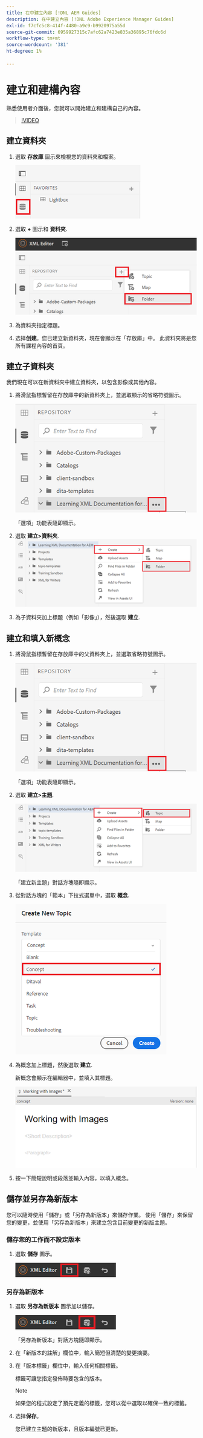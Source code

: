 ```yaml
---
title: 在中建立內容 [!DNL AEM Guides]
description: 在中建立內容 [!DNL Adobe Experience Manager Guides]
exl-id: f7cfc5c8-414f-4480-a9c9-b9920975a55d
source-git-commit: 6959927315c7afc62a7423e835a36895c76fdc6d
workflow-type: tm+mt
source-wordcount: '381'
ht-degree: 1%

---
```


# 建立和建構內容

熟悉使用者介面後，您就可以開始建立和建構自己的內容。

>[!VIDEO](https://video.tv.adobe.com/v/336657?quality=12&learn=on)

## 建立資料夾

1. 選取 **存放庫** 圖示來檢視您的資料夾和檔案。

   ![存放庫圖示](images/common/repository-icon.png)

1. 選取 **+** 圖示和 **資料夾**.

   ![+ 图标](images/lesson-3/+-icon.png)

1. 為資料夾指定標題。
1. 选择&#x200B;**创建**。您已建立新資料夾，現在會顯示在「存放庫」中。 此資料夾將是您所有課程內容的首頁。

## 建立子資料夾

我們現在可以在新資料夾中建立資料夾，以包含影像或其他內容。

1. 將滑鼠指標暫留在存放庫中的新資料夾上，並選取顯示的省略符號圖示。

   ![省略符號圖示](images/lesson-3/ellipses-icon.png)

   「選項」功能表隨即顯示。

1. 選取 **建立\>資料夾**.
   ![建立子資料夾](images/lesson-3/create-subfolder-with-markings.png)

1. 為子資料夾加上標題（例如「影像」），然後選取 **建立**.

## 建立和填入新概念

1. 將滑鼠指標暫留在存放庫中的父資料夾上，並選取省略符號圖示。

   ![省略符號圖示](images/lesson-3/ellipses-icon.png)

   「選項」功能表隨即顯示。

1. 選取 **建立\>主題**.

   ![建立新主題](images/lesson-3/create-topic-with-markings.png)

   「建立新主題」對話方塊隨即顯示。

1. 從對話方塊的「範本」下拉式選單中，選取 **概念**.

   ![範本下拉式清單](images/lesson-3/dropdown-with-markings.png)

1. 為概念加上標題，然後選取 **建立**.

   新概念會顯示在編輯器中，並填入其標題。

   ![新概念](images/lesson-3/new-concept.png)

1. 按一下簡短說明或段落並輸入內容，以填入概念。

## 儲存並另存為新版本

您可以隨時使用「儲存」或「另存為新版本」來儲存作業。 使用「儲存」來保留您的變更，並使用「另存為新版本」來建立包含目前變更的新版主題。

### 儲存您的工作而不設定版本

1. 選取 **儲存** 圖示。

   ![儲存圖示](images/common/save.png)

### 另存為新版本

1. 選取 **另存為新版本** 圖示加以儲存。

   ![另存為新版本圖示](images/common/save-as-new-version.png)

   「另存為新版本」對話方塊隨即顯示。

1. 在「新版本的註解」欄位中，輸入簡短但清楚的變更摘要。
1. 在「版本標籤」欄位中，輸入任何相關標籤。

   標籤可讓您指定發佈時要包含的版本。

   >[!NOTE]
   > 
   > 如果您的程式設定了預先定義的標籤，您可以從中選取以確保一致的標籤。

1. 选择&#x200B;**保存**。

   您已建立主題的新版本，且版本編號已更新。
